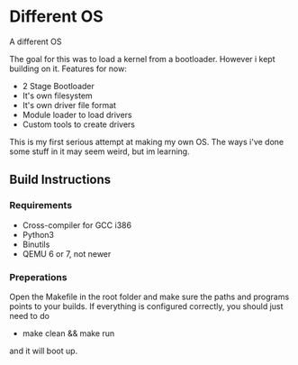 # Different OS
A different OS

The goal for this was to load a kernel from a bootloader. However i kept building on it.
Features for now:
* 2 Stage Bootloader 
* It's own filesystem
* It's own driver file format
* Module loader to load drivers
* Custom tools to create drivers

This is my first serious attempt at making my own OS.
The ways i've done some stuff in it may seem weird, but im learning.

## Build Instructions
### Requirements
* Cross-compiler for GCC i386
* Python3
* Binutils
* QEMU 6 or 7, not newer

### Preperations
Open the Makefile in the root folder and make sure the paths and programs points to your builds.
If everything is configured correctly, you should just need to do
* make clean && make run

and it will boot up.
